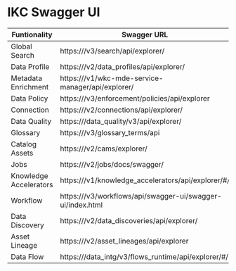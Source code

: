 # IKC Swagger UI

|Funtionality|Swagger URL|
|---|---|
|Global Search|https://<CPD URL>/v3/search/api/explorer/|
|Data Profile|https://<CPD URL>/v2/data_profiles/api/explorer/|
|Metadata Enrichment|https://<CPD URL>/v1/wkc-mde-service-manager/api/explorer/|
|Data Policy|https://<CPD URL>/v3/enforcement/policies/api/explorer|
|Connection|https://<CPD URL>/v2/connections/api/explorer/|
|Data Quality|https://<CPD URL>/data_quality/v3/api/explorer/|
|Glossary|https://<CPD URL>/v3/glossary_terms/api|
|Catalog Assets|https://<CPD URL>/v2/cams/explorer/|
|Jobs|https://<CPD URL>/v2/jobs/docs/swagger/|
|Knowledge Accelerators|https://<CPD URL>/v1/knowledge_accelerators/api/explorer/#/|
|Workflow|https://<CPD URL>/v3/workflows/api/swagger-ui/swagger-ui/index.html|
|Data Discovery|https://<CPD URL>/v2/data_discoveries/api/explorer/|
|Asset Lineage|https://<CPD URL>/v2/asset_lineages/api/explorer|
|Data Flow|https://<CPD URL>/data_intg/v3/flows_runtime/api/explorer/#/|
